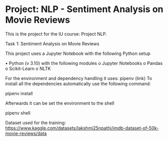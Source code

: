 # Project: NLP -  Sentiment Analysis on Movie Reviews

This is the project for the IU course: Project NLP.

Task 1:  Sentiment Analysis on Movie Reviews

This project uses a Jupyter Notebook with the following Python setup

•	Python (v 3.10) with the following modules
o	Jupyter Notebooks
o	Pandas
o	Scikit-Learn
o	NLTK

For the environment and dependency handling it uses: pipenv (link)
To install all the dependencies automatically use the following command:

pipenv install

Afterwards it can be set the environment to the shell

pipenv shell


Dataset used for the training: https://www.kaggle.com/datasets/lakshmi25npathi/imdb-dataset-of-50k-movie-reviews/data
